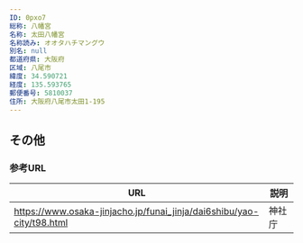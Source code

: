 ```yaml
---
ID: 0pxo7
総称: 八幡宮
名称: 太田八幡宮
名称読み: オオタハチマングウ
別名: null
都道府県: 大阪府
区域: 八尾市
緯度: 34.590721
経度: 135.593765
郵便番号: 5810037
住所: 大阪府八尾市太田1-195
---
```


## その他

### 参考URL

| URL                                                                   | 説明   |
| --------------------------------------------------------------------- | ------ |
| https://www.osaka-jinjacho.jp/funai_jinja/dai6shibu/yao-city/t98.html | 神社庁 |
